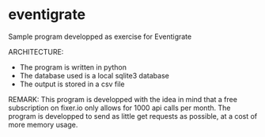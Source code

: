 # eventigrate
Sample program developped as exercise for Eventigrate

ARCHITECTURE:
- The program is written in python
- The database used is a local sqlite3 database
- The output is stored in a csv file

REMARK: This program is developped with the idea in mind that a free subscription on fixer.io only allows for 1000 api calls 
per month. The program is developped to send as little get requests as possible, at a cost of more memory usage.
